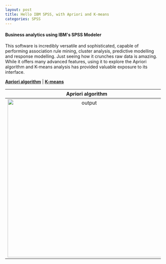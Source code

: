 ```yaml
---
layout: post
title: Hello IBM SPSS, with Apriori and K-means
categories: SPSS
---
```


#### Business analytics using IBM's SPSS Modeler

This software is incredibly versatile and sophisticated, capable of performing association rule mining, cluster analysis, predictive modelling and response modelling. Just seeing how it crunches raw data is amazing. While it offers many advanced features, using it to explore the Apriori algorithm and K-means analysis has provided valuable exposure to its interface.

 <a  style="font-weight:bold" href="https://KenYeoKP.github.io/mystuff/1-SPSS-Apriori/">Apriori algorithm</a> | 
 <a  style="font-weight:bold" href="https://KenYeoKP.github.io/mystuff/2-SPSS-KMeans/">K-means</a>

Apriori algorithm     | K-means               
:-------------------: | :-------------------: 
<img width="512" alt="output" src="https://github.com/KenYeoKP/KenYeoKP.github.io/assets/167163077/7cab55af-9890-4e61-abe5-516231205979"> | ![kmeansoutput](https://github.com/KenYeoKP/KenYeoKP.github.io/assets/167163077/1619ffa1-b481-4197-87f8-d78f20b7733e)

